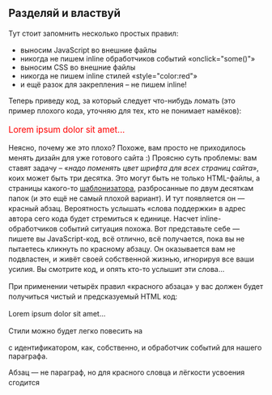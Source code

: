 ## Разделяй и властвуй

Тут стоит запомнить несколько простых правил:

*   выносим JavaScript во внешние файлы
*   никогда не пишем inline обработчиков событий «onclick="some()"»
*   выносим CSS во внешние файлы
*   никогда не пишем inline стилей «style="color:red"»
*   и ещё разок для закрепления – не пишем inline!

Теперь приведу код, за который следует что-нибудь ломать (это пример плохого кода, уточняю для тех, кто не понимает намёков):

<script>

function doSomething(){ /* … */ }

/* раздается хруст сломанных костей запястья, чтобы не печатал */

</script>

<style>

p { line-height:20px; }

/* крхххх… берцовая кость, и на работу уже не пойдет */

</style>

<div style="color:red;font-size:1.2em">

<p onclick="doSomething();">Lorem ipsum dolor sit amet...</p>

<!-- тыдыщь, головой об стол… насмерть, как жест милосердия -->

</div>

Неясно, почему же это плохо? Похоже, вам просто не приходилось менять дизайн для уже готового сайта :) Проясню суть проблемы: вам ставят задачу – «_надо поменять цвет шрифта для всех страниц сайта_», коих может быть три десятка. Это могут быть не только HTML-файлы, а страницы какого-то [шаблонизатора](http://ru.wikipedia.org/wiki/%D0%A8%D0%B0%D0%B1%D0%BB%D0%BE%D0%BD%D0%B8%D0%B7%D0%B0%D1%82%D0%BE%D1%80), разбросанные по двум десяткам папок (и это ещё не самый плохой вариант). И тут появляется он — красный абзац. Вероятность услышать «слова поддержки» в адрес автора сего кода будет стремиться к единице. Насчет inline-обработчиков событий ситуация похожа. Вот представьте себе — пишете вы JavaScript-код, всё отлично, всё получается, пока вы не пытаетесь кликнуть по красному абзацу. Он оказывается вам не подвластен, и живёт своей собственной жизнью, игнорируя все ваши усилия. Вы смотрите код, и опять кто-то услышит эти слова...

При применении четырёх правил «красного абзаца» у вас должен будет получиться чистый и предсказуемый HTML код:

<div id="abzac">

<p>Lorem ipsum dolor sit amet...</p>

</div>

Стили можно будет легко повесить на <div> с идентификатором, как, собственно, и обработчик событий для нашего параграфа.

Абзац — не параграф, но для красного словца и лёгкости усвоения сгодится